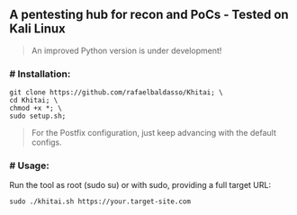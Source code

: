 ## A pentesting hub for recon and PoCs - Tested on Kali Linux

> An improved Python version is under development!
  
### # Installation:  
```
git clone https://github.com/rafaelbaldasso/Khitai; \
cd Khitai; \
chmod +x *; \
sudo setup.sh;
```
  
> For the Postfix configuration, just keep advancing with the default configs.  

### # Usage:  
Run the tool as root (sudo su) or with sudo, providing a full target URL:  
```
sudo ./khitai.sh https://your.target-site.com
```
